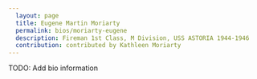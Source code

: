 ```yaml
---
  layout: page
  title: Eugene Martin Moriarty
  permalink: bios/moriarty-eugene
  description: Fireman 1st Class, M Division, USS ASTORIA 1944-1946
  contribution: contributed by Kathleen Moriarty
---
```


TODO: Add bio information